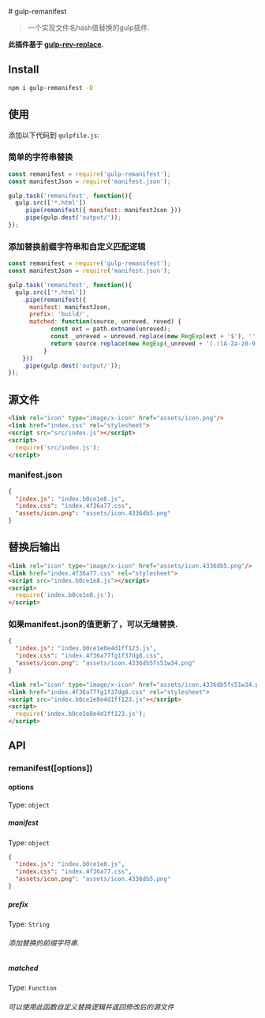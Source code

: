 ﻿﻿# gulp-remanifest

>一个实现文件名hash值替换的gulp插件.

**此插件基于 [gulp-rev-replace](https://github.com/jamesknelson/gulp-rev-replace).**

## Install

```bash
npm i gulp-remanifest -D
```

## 使用

添加以下代码到 `gulpfile.js`:

### 简单的字符串替换
```javascript
const remanifest = require('gulp-remanifest');
const manifestJson = require('manifest.json');

gulp.task('remanifest', function(){
  gulp.src(['*.html'])
    .pipe(remanifest({ manifest: manifestJson }))
    .pipe(gulp.dest('output/'));
});
```

### 添加替换前缀字符串和自定义匹配逻辑
```javascript
const remanifest = require('gulp-remanifest');
const manifestJson = require('manifest.json');

gulp.task('remanifest', function(){
  gulp.src(['*.html'])
    .pipe(remanifest({ 
      manifest: manifestJson,
      prefix: 'build/',
      matched: function(source, unreved, reved) {
            const ext = path.extname(unreved);
            const _unreved = unreved.replace(new RegExp(ext + '$'), '');
            return source.replace(new RegExp(_unreved + '(.([A-Za-z0-9.]{5,}))?' + ext + '(\s{0,})?(["|\'])', 'gim'), reved + '$3$4');
          }
    }))
    .pipe(gulp.dest('output/'));
});
```

## 源文件
```html
<link rel="icon" type="image/x-icon" href="assets/icon.png"/>
<link href="index.css" rel="stylesheet">
<script src="src/index.js"></script>
<script>
  require('src/index.js');
</script>
```
### manifest.json
```json
{
  "index.js": "index.b0ce1e8.js",
  "index.css": "index.4f36a77.css",
  "assets/icon.png": "assets/icon.4336db5.png"
}
```
## 替换后输出
```html
<link rel="icon" type="image/x-icon" href="assets/icon.4336db5.png"/>
<link href="index.4f36a77.css" rel="stylesheet">
<script src="index.b0ce1e8.js"></script>
<script>
  require('index.b0ce1e8.js');
</script>
```
### 如果manifest.json的值更新了，可以无缝替换.
```json
{
  "index.js": "index.b0ce1e8e4d1ff123.js",
  "index.css": "index.4f36a77fg1f37dg8.css",
  "assets/icon.png": "assets/icon.4336db5fs51w34.png"
}
```
```html
<link rel="icon" type="image/x-icon" href="assets/icon.4336db5fs51w34.png"/>
<link href="index.4f36a77fg1f37dg8.css" rel="stylesheet">
<script src="index.b0ce1e8e4d1ff123.js"></script>
<script>
  require('index.b0ce1e8e4d1ff123.js');
</script>
```

## API

### remanifest([options])

#### options
Type: `object`

##### manifest
Type: `object`
```json
{
  "index.js": "index.b0ce1e8.js",
  "index.css": "index.4f36a77.css",
  "assets/icon.png": "assets/icon.4336db5.png"
}
```

##### prefix
Type: `String`

###### 添加替换的前缀字符串.

##### matched
Type: `Function`

###### 可以使用此函数自定义替换逻辑并返回修改后的源文件
